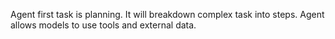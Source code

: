 Agent first task is planning. It will breakdown complex task into steps. 
Agent allows models to use tools and external data. 
